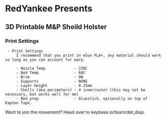 # RedYankee Presents
## 3D Printable M&P Sheild Holster
	
### Print Settings

	 - Print Settings
		 I recommend that you print in eSun PLA+, any material should work so long as you can account for warp.
		 
		 - Nozzle Temp             - 230C
		 - Bed Temp                - 60C
		 - Brim                    - ON
		 - Supports                - NONE
		 - Layer Height            - 0.15mm
		 - Shells (aka perimeters) - 4 inner/outer (this may not be necessary, but works well for me)
		 - Bed prep                - Gluestick, optionally on top of Kapton Tape.
	

Want to join the movement?  Head over to keybase.io/team/det_disp.
